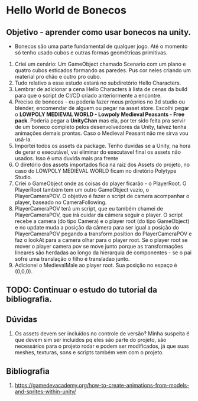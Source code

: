 # Hello World de Bonecos 
## Objetivo - aprender como usar bonecos na unity.
- Bonecos são uma parte fundamental de qualquer jogo. Até o momento só tenho usado cubos e outras formas geométricas primitivas.
1) Criei um cenário: Um GameObject chamado Scenario com um plano e quatro cubos esticados formando as paredes. Pus cor neles criando um material pro chão e outro pro cubo.
2) Tudo relativo a esse estudo estará no subdiretório Hello Characters.
3) Lembrar de adicionar a cena Hello Characters à lista de cenas da build para que o script de CI/CD criado anteriormente a encontre.
4) Preciso de bonecos - eu poderia fazer meus próprios no 3d studio ou blender, encomendar de alguem ou pegar na asset store. Escolhi pegar o **LOWPOLY MEDIEVAL WORLD - Lowpoly Medieval Peasants - Free pack**. Poderia pegar a **UnityChan** mas ela, por ter sido feita pra servir de um boneco completo pelos desenvolvedores da Unity, talvez tenha animações demais prontas. Caso o Medieval Peasant não me sirva vou usá-la.
5) Importei todos os assets da package. Tenho duvidas se a Unity, na hora de gerar o executável, vai eliminar do executavel final os assets não usados. Isso é uma duvida mais pra frente
6) O diretório dos assets importados fica na raiz dos Assets do projeto, no caso do LOWPOLY MEDIEVAL WORLD ficam no diretório Polytype Studio. 
7) Criei o GameObject onde as coisas do player ficarão - o PlayerRoot. O PlayerRoot também tem um outro GameObject vazio, o PlayerCameraPOV. O objetivo é fazer o script de camera acompanhar o player, baseado no CameraFollowing. 
8) PlayerCameraPOV terá um script, que eu também chamei de PlayerCameraPOV, que irá cuidar da câmera seguir o player. O script recebe a camera (do tipo Camera) e o player root (do tipo GameObject) e no update muda a posição da câmera para ser igual a posição do PlayerCameraPOV pegando a transform.position do PlayerCameraPOV e faz o lookAt para a camera olhar para o player root. Se o player root se mover o player camera pov se move junto porque as transformações lineares são herdadas ao longo da hierarquia de componentes - se o pai sofre uma translação o filho é transladao junto.
9) Adicionei o MedievalMale ao player root. Sua posição no espaço é (0,0,0).

## TODO: Continuar o estudo do tutorial da bibliografia. 
## Dúvidas
1) Os assets devem ser incluídos no controle de versão? Minha suspeita é que devem sim ser incluídos pq eles são parte do projeto, são necessários para o projeto rodar e podem ser modificados, já que suas meshes, texturas, sons e scripts também vem com o projeto.
## Bibliografia
1) https://gamedevacademy.org/how-to-create-animations-from-models-and-sprites-within-unity/
